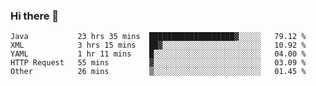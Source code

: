### Hi there 👋

<!--
**urzz/urzz** is a ✨ _special_ ✨ repository because its `README.md` (this file) appears on your GitHub profile.

Here are some ideas to get you started:

- 🔭 I’m currently working on ...
- 🌱 I’m currently learning ...
- 👯 I’m looking to collaborate on ...
- 🤔 I’m looking for help with ...
- 💬 Ask me about ...
- 📫 How to reach me: ...
- 😄 Pronouns: ...
- ⚡ Fun fact: ...
-->

<!--START_SECTION:waka-->
```text
Java           23 hrs 35 mins  ███████████████████▓░░░░░   79.12 % 
XML            3 hrs 15 mins   ██▓░░░░░░░░░░░░░░░░░░░░░░   10.92 % 
YAML           1 hr 11 mins    █░░░░░░░░░░░░░░░░░░░░░░░░   04.00 % 
HTTP Request   55 mins         ▓░░░░░░░░░░░░░░░░░░░░░░░░   03.09 % 
Other          26 mins         ▒░░░░░░░░░░░░░░░░░░░░░░░░   01.45 % 
```
<!--END_SECTION:waka-->
